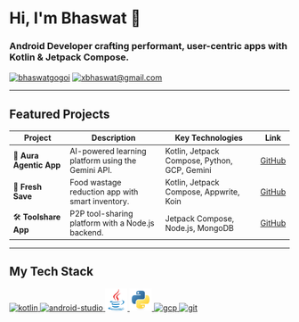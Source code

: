 # Hi, I'm Bhaswat 👋

### Android Developer crafting performant, user-centric apps with Kotlin & Jetpack Compose.

<p align="left">
  <a href="https://www.linkedin.com/in/bhaswatgogoi/" target="blank"><img align="center" src="https://raw.githubusercontent.com/rahuldkjain/github-profile-readme-generator/master/src/images/icons/Social/linked-in-alt.svg" alt="bhaswatgogoi" height="30" width="40" /></a>
  <a href="mailto:xbhaswat@gmail.com" target="blank"><img align="center" src="https://raw.githubusercontent.com/maurodesouza/profile-readme-generator/master/src/assets/icons/social/gmail/default.svg" alt="xbhaswat@gmail.com" height="30" width="40" /></a>
</p>

---

## Featured Projects

| Project                                                      | Description                                               | Key Technologies                            | Link                                                           |
| ------------------------------------------------------------ | --------------------------------------------------------- | ------------------------------------------- | -------------------------------------------------------------- |
| 🚀 **Aura Agentic App** | AI-powered learning platform using the Gemini API.        | Kotlin, Jetpack Compose, Python, GCP, Gemini | [GitHub](https://github.com/THORzero9/aura-agentic-app)   |
| 🍏 **Fresh Save** | Food wastage reduction app with smart inventory.          | Kotlin, Jetpack Compose, Appwrite, Koin     | [GitHub](https://github.com/THORzero9)                           |
| 🛠️ **Toolshare App** | P2P tool-sharing platform with a Node.js backend.         | Jetpack Compose, Node.js, MongoDB           | [GitHub](https://github.com/THORzero9)                        |


---

## My Tech Stack

<p align="left">
  <a href="https://kotlinlang.org" target="_blank" rel="noreferrer"> <img src="https://www.vectorlogo.zone/logos/kotlinlang/kotlinlang-icon.svg" alt="kotlin" width="40" height="40"/> </a>
  <a href="https://developer.android.com/jetpack/compose" target="_blank" rel="noreferrer"> <img src="https://upload.wikimedia.org/wikipedia/commons/thumb/d/d7/Android_Studio_Icon_2023.svg/2048px-Android_Studio_Icon_2023.svg.png" alt="android-studio" width="40" height="40"/> </a>
  <a href="https://www.java.com" target="_blank" rel="noreferrer"> <img src="https://raw.githubusercontent.com/devicons/devicon/master/icons/java/java-original.svg" alt="java" width="40" height="40"/> </a>
  <a href="https://www.python.org" target="_blank" rel="noreferrer"> <img src="https://raw.githubusercontent.com/devicons/devicon/master/icons/python/python-original.svg" alt="python" width="40" height="40"/> </a>
  <a href="https://cloud.google.com" target="_blank" rel="noreferrer"> <img src="https://www.vectorlogo.zone/logos/google_cloud/google_cloud-icon.svg" alt="gcp" width="40" height="40"/> </a>
  <a href="https://git-scm.com/" target="_blank" rel="noreferrer"> <img src="https://www.vectorlogo.zone/logos/git-scm/git-scm-icon.svg" alt="git" width="40" height="40"/> </a>
</p>
